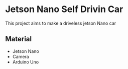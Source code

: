 # Jetson Nano Self Drivin Car

This project aims to make a driveless jetson Nano car

## Material

- Jetson Nano
- Camera
- Arduino Uno
